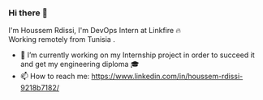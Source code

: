 ### Hi there 👋

I'm Houssem Rdissi, I'm DevOps Intern at Linkfire :fire: <br>
Working remotely from Tunisia .

- 🔭 I’m currently working on my Internship project in order to succeed it and get my engineering diploma :mortar_board:
- 📫 How to reach me: <a href="#" class="fa fa-facebook">https://www.linkedin.com/in/houssem-rdissi-9218b7182/</a>

<!--
**houssemrdissi/houssemrdissi** is a ✨ _special_ ✨ repository because its `README.md` (this file) appears on your GitHub profile.

Here are some ideas to get you started:

- 🔭 I’m currently working on ...
- 🌱 I’m currently learning ...
- 👯 I’m looking to collaborate on ...
- 🤔 I’m looking for help with ...
- 💬 Ask me about ...
- 📫 How to reach me: ...
- 😄 Pronouns: ...
- ⚡ Fun fact: ...
-->
